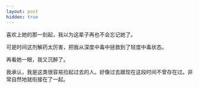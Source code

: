 ```yaml
---
layout: post
hidden: true
---
```

喜欢上她的那一刻起，我以为这辈子再也不会忘记她了。

可是时间这剂解药太厉害，把我从深度中毒中拯救到了轻度中毒状态。

再看她一眼，我又沉醉了。

我承认，我是这类很容易捡起过去的人。好像过去跟现在这段时间不曾存在过。非常自然地就衔接在了一起。